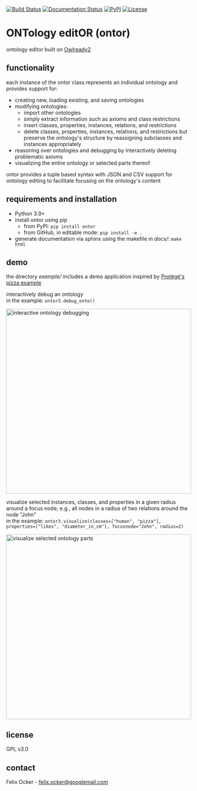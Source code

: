 [![Build Status](https://cloud.drone.io/api/badges/felixocker/ontor/status.svg)](https://cloud.drone.io/felixocker/ontor)
[![Documentation Status](https://readthedocs.org/projects/felixocker-ontor/badge/?version=latest)](https://felixocker-ontor.readthedocs.io/en/latest/?badge=latest)
[![PyPI](https://img.shields.io/pypi/v/ontor)](https://pypi.org/project/ontor/)
[![License](https://img.shields.io/badge/license-GPLv3-blue)](https://www.gnu.org/licenses/gpl-3.0.html)

# ONTology editOR (ontor)
ontology editor built on [Owlready2](https://pypi.org/project/Owlready2/)

## functionality
each instance of the ontor class represents an individual ontology and provides support for:
* creating new, loading existing, and saving ontologies
* modifying ontologies:
  * import other ontologies
  * simply extract information such as axioms and class restrictions
  * insert classes, properties, instances, relations, and restrictions
  * delete classes, properties, instances, relations, and restrictions but preserve the ontology's structure by reassigning subclasses and instances appropriately
* reasoning over ontologies and debugging by interactively deleting problematic axioms
* visualizing the entire ontology or selected parts thereof

ontor provides a tuple based syntax with JSON and CSV support for ontology editing to facilitate focusing on the ontology's content

## requirements and installation
* Python 3.9+
* install ontor using pip
  * from PyPI: ```pip install ontor```
  * from GitHub, in editable mode: ```pip install -e .```
* generate documentation via sphinx using the makefile in *docs/*: ```make html```

## demo
the directory *example/* includes a demo application inspired by [Protégé's pizza example](https://protegewiki.stanford.edu/wiki/Protege4Pizzas10Minutes)

interactively debug an ontology\
in the example: ```ontor3.debug_onto()```

<img src="https://github.com/felixocker/ontor/raw/main/docs/debug.gif" alt="interactive ontology debugging" width="500"/>

visualize selected instances, classes, and properties in a given radius around a focus node; e.g., all nodes in a radius of two relations around the node "John"\
in the example: ```ontor3.visualize(classes=["human", "pizza"], properties=["likes", "diameter_in_cm"], focusnode="John", radius=2)```

<img src="https://github.com/felixocker/ontor/raw/main/docs/visualize.png" alt="visualize selected ontology parts" width="500"/>

## license
GPL v3.0

## contact
Felix Ocker - [felix.ocker@googlemail.com](mailto:felix.ocker@googlemail.com)
